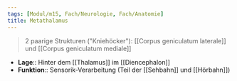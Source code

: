```yaml
---
tags: [Modul/m15, Fach/Neurologie, Fach/Anatomie]
title: Metathalamus
---
```

> 2 paarige Strukturen ("Kniehöcker"): [[Corpus geniculatum laterale]] und [[Corpus geniculatum mediale]]
- **Lage**:: Hinter dem [[Thalamus]] im [[Diencephalon]]
- **Funktion**:: Sensorik-Verarbeitung (Teil der [[Sehbahn]] und [[Hörbahn]])
